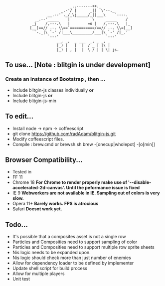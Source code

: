 
                                 _..-------++._
                             _.-'/ |      _||  \"--._
                       __.--'`._/_\j_____/_||___\    `----.
                  _.--'_____    |          \     _____    /
                _j    /,---.\   |        =o |   /,---.\   |_
               [__]==// .-. \\==`===========/==// .-. \\=[__]
                 `-._|\ `-' /|___\_________/___|\ `-' /|_.'  
                       `---'                     `---'
					       __, _,  _ ___  _, _ _, _ 
						   |_) |   |  |  / _ | |\ | 
						   |_) | , |  |  \ / | | \| js.

## To use... [Note : blitgin is under development]
### Create an instance of Bootstrap , then ...
- Include blitgin-js classes individually
**or**
- Include blitgin-js
**or**
- Include blitgin-js-min

## To edit...
- Install node -> npm -> coffeescript
- git clone https://github.com/radAdam/blitgin-js.git
- Modify coffeescript files.
- Compile : brew.cmd or brewsh.sh brew -[onecup|wholepot] -[o[min]]

## Browser Compatibility...
- Tested in 
 - FF 11
 - Chrome 18 **For Chrome to render properly make use of '--disable-accelerated-2d-canvas'. Until the peformance issue is fixed**
 - IE 9 **Webworkers are not available in IE. Sampling out of colors is very slow.**
 - Opera 11+ **Barely works. FPS is atrocious**
 - Safari **Doesnt work yet.**

## Todo...
- It's possible that a composites asset is not a single row
- Particles and Composities need to support sampling of color
- Particles and Composities need to support multiple row sprite sheets
- Nis logic needs to be expanded upon.
- Nis logic should check more than just number of enemies
- Allow for dependency loader to be defined by implementer
- Update shell script for build process
- Allow for multiple players
- Unit test